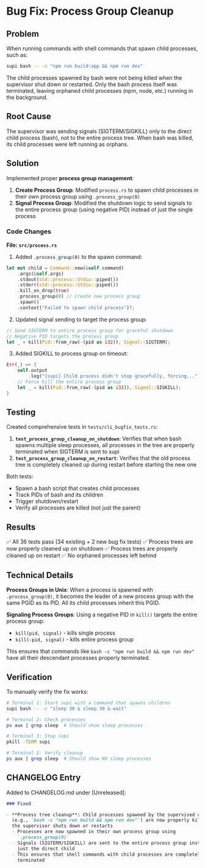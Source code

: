 # Bug Fix: Process Group Cleanup

## Problem

When running commands with shell commands that spawn child processes, such as:

```bash
supi bash -- -c "npm run build:app && npm run dev"
```

The child processes spawned by bash were not being killed when the supervisor
shut down or restarted. Only the bash process itself was terminated, leaving
orphaned child processes (npm, node, etc.) running in the background.

## Root Cause

The supervisor was sending signals (SIGTERM/SIGKILL) only to the direct child
process (bash), not to the entire process tree. When bash was killed, its child
processes were left running as orphans.

## Solution

Implemented proper **process group management**:

1. **Create Process Group**: Modified `process.rs` to spawn child processes in
   their own process group using `.process_group(0)`
2. **Signal Process Group**: Modified the shutdown logic to send signals to the
   entire process group (using negative PID) instead of just the single process

### Code Changes

**File: `src/process.rs`**

1. Added `.process_group(0)` to the spawn command:

```rust
let mut child = Command::new(&self.command)
    .args(&self.args)
    .stdout(std::process::Stdio::piped())
    .stderr(std::process::Stdio::piped())
    .kill_on_drop(true)
    .process_group(0) // Create new process group
    .spawn()
    .context("Failed to spawn child process")?;
```

2. Updated signal sending to target the process group:

```rust
// Send SIGTERM to entire process group for graceful shutdown
// Negative PID targets the process group
let _ = kill(Pid::from_raw(-(pid as i32)), Signal::SIGTERM);
```

3. Added SIGKILL to process group on timeout:

```rust
Err(_) => {
    self.output
        .log("[supi] Child process didn't stop gracefully, forcing...");
    // Force kill the entire process group
    let _ = kill(Pid::from_raw(-(pid as i32)), Signal::SIGKILL);
}
```

## Testing

Created comprehensive tests in `tests/cli_bugfix_tests.rs`:

1. **`test_process_group_cleanup_on_shutdown`**: Verifies that when bash spawns
   multiple sleep processes, all processes in the tree are properly terminated
   when SIGTERM is sent to supi
2. **`test_process_group_cleanup_on_restart`**: Verifies that the old process
   tree is completely cleaned up during restart before starting the new one

Both tests:

- Spawn a bash script that creates child processes
- Track PIDs of bash and its children
- Trigger shutdown/restart
- Verify all processes are killed (not just the parent)

## Results

✅ All 36 tests pass (34 existing + 2 new bug fix tests) ✅ Process trees are
now properly cleaned up on shutdown ✅ Process trees are properly cleaned up on
restart ✅ No orphaned processes left behind

## Technical Details

**Process Groups in Unix**: When a process is spawned with `.process_group(0)`,
it becomes the leader of a new process group with the same PGID as its PID. All
its child processes inherit this PGID.

**Signaling Process Groups**: Using a negative PID in `kill()` targets the
entire process group:

- `kill(pid, signal)` - kills single process
- `kill(-pid, signal)` - kills entire process group

This ensures that commands like `bash -c "npm run build && npm run dev"` have
all their descendant processes properly terminated.

## Verification

To manually verify the fix works:

```bash
# Terminal 1: Start supi with a command that spawns children
supi bash -- -c "sleep 30 & sleep 30 & wait"

# Terminal 2: Check processes
ps aux | grep sleep  # Should show sleep processes

# Terminal 3: Stop supi
pkill -TERM supi

# Terminal 2: Verify cleanup
ps aux | grep sleep  # Should show NO sleep processes
```

## CHANGELOG Entry

Added to CHANGELOG.md under [Unreleased]:

```markdown
### Fixed

- **Process tree cleanup**: Child processes spawned by the supervised command
  (e.g., `bash -c "npm run build && npm run dev"`) are now properly killed when
  the supervisor shuts down or restarts
  - Processes are now spawned in their own process group using
    `.process_group(0)`
  - Signals (SIGTERM/SIGKILL) are sent to the entire process group instead of
    just the direct child
  - This ensures that shell commands with child processes are completely
    terminated
```
